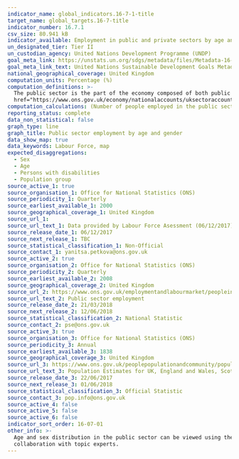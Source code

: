 ```yaml
---
indicator_name: global_indicators.16-7-1-title
target_name: global_targets.16-7-title
indicator_number: 16.7.1
csv_size: 80.941 kB
indicator_available: Employment in public and private sectors by age and gender
un_designated_tier: Tier II
un_custodian_agency: United Nations Development Programme (UNDP)
goal_meta_link: https://unstats.un.org/sdgs/metadata/files/Metadata-16-07-01A.pdf
goal_meta_link_text: United Nations Sustainable Development Goals Metadata (PDF 4.0 MB)
national_geographical_coverage: United Kingdom
computation_units: Percentage (%)
computation_definitions: >-
  The public sector is the part of the economy composed of both public services and public enterprises. For further information please see Office for National Statistics <a
  href="https://www.ons.gov.uk/economy/nationalaccounts/uksectoraccounts/datasets/publicsectorclassificationguide">Public sector classification guide</a>.
computation_calculations: (Number of people employed in the public sector by sex or age grouping / Number of people employed in the public sector) * 100
reporting_status: complete
data_non_statistical: false
graph_type: line
graph_title: Public sector employment by age and gender
data_show_map: true
data_keywords: Labour Force, map
expected_disaggregations:
  - Sex
  - Age
  - Persons with disabilities
  - Population group
source_active_1: true
source_organisation_1: Office for National Statistics (ONS)
source_periodicity_1: Quarterly
source_earliest_available_1: 2000
source_geographical_coverage_1: United Kingdom
source_url_1:
source_url_text_1: Data provided by Labour Force Asessment (06/12/2017)
source_release_date_1: 06/12/2017
source_next_release_1: TBC
source_statistical_classification_1: Non-Official
source_contact_1: yanitsa.petkova@ons.gov.uk
source_active_2: true
source_organisation_2: Office for National Statistics (ONS)
source_periodicity_2: Quarterly
source_earliest_available_2: 2008
source_geographical_coverage_2: United Kingdom
source_url_2: https://www.ons.gov.uk/employmentandlabourmarket/peopleinwork/publicsectorpersonnel/datasets/publicsectoremploymentreferencetable
source_url_text_2: Public sector employment
source_release_date_2: 21/03/2018
source_next_release_2: 12/06/2018
source_statistical_classification_2: National Statistic
source_contact_2: pse@ons.gov.uk
source_active_3: true
source_organisation_3: Office for National Statistics (ONS)
source_periodicity_3: Annual
source_earliest_available_3: 1838
source_geographical_coverage_3: United Kingdom
source_url_3: https://www.ons.gov.uk/peoplepopulationandcommunity/populationandmigration/populationestimates/datasets/populationestimatesforukenglandandwalesscotlandandnorthernireland
source_url_text_3: Population Estimates for UK, England and Wales, Scotland and Northern Ireland
source_release_date_3: 22/06/2017
source_next_release_3: 01/06/2018
source_statistical_classification_3: Official Statistic 
source_contact_3: pop.info@ons.gov.uk 
source_active_4: false
source_active_5: false
source_active_6: false
indicator_sort_order: 16-07-01
other_info: >-
  Age and sex distribution in the public sector can be viewed using the sector dropdown. Age and sex distribution in the general population is also provided for representative comparison. Data follows the UN specification for this indicator. This indicator has not been identified in
  collaboration with topic experts.
---
```

